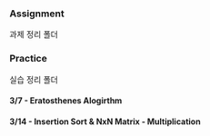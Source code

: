 ### <strong>Assignment</strong>

과제 정리 폴더

### <strong>Practice</strong>

실습 정리 폴더

#### <Strong> 3/7 - Eratosthenes Alogirthm </Strong>

#### <Strong> 3/14 - Insertion Sort & NxN Matrix - Multiplication </Strong>
